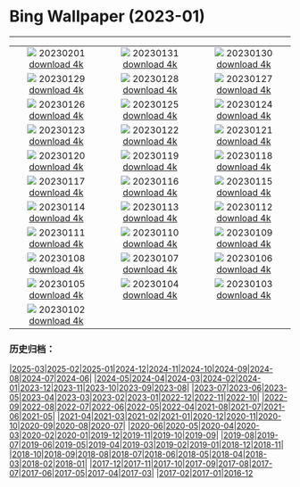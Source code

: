 # Bing Wallpaper (2023-01)
**************
| | | |
|:-:|:-:|:-:|
| ![](https://www.bing.com/th?id=OHR.SunriseCastle_FR-FR3693166026_1920x1080.jpg) 20230201 [download 4k](https://www.bing.com/th?id=OHR.SunriseCastle_FR-FR3693166026_UHD.jpg) | ![](https://www.bing.com/th?id=OHR.ZebraTrio_FR-FR2125282944_1920x1080.jpg) 20230131 [download 4k](https://www.bing.com/th?id=OHR.ZebraTrio_FR-FR2125282944_UHD.jpg) | ![](https://www.bing.com/th?id=OHR.IceSailingBalaton_FR-FR1401946049_1920x1080.jpg) 20230130 [download 4k](https://www.bing.com/th?id=OHR.IceSailingBalaton_FR-FR1401946049_UHD.jpg) |
| ![](https://www.bing.com/th?id=OHR.BlackbirdDay_FR-FR0243783135_1920x1080.jpg) 20230129 [download 4k](https://www.bing.com/th?id=OHR.BlackbirdDay_FR-FR0243783135_UHD.jpg) | ![](https://www.bing.com/th?id=OHR.BlueBahamas_FR-FR9239462577_1920x1080.jpg) 20230128 [download 4k](https://www.bing.com/th?id=OHR.BlueBahamas_FR-FR9239462577_UHD.jpg) | ![](https://www.bing.com/th?id=OHR.RedMangrove_FR-FR8902268594_1920x1080.jpg) 20230127 [download 4k](https://www.bing.com/th?id=OHR.RedMangrove_FR-FR8902268594_UHD.jpg) |
| ![](https://www.bing.com/th?id=OHR.HighArchChina_FR-FR8370468752_1920x1080.jpg) 20230126 [download 4k](https://www.bing.com/th?id=OHR.HighArchChina_FR-FR8370468752_UHD.jpg) | ![](https://www.bing.com/th?id=OHR.BirksofAberfeldy_FR-FR8202020141_1920x1080.jpg) 20230125 [download 4k](https://www.bing.com/th?id=OHR.BirksofAberfeldy_FR-FR8202020141_UHD.jpg) | ![](https://www.bing.com/th?id=OHR.ColleSantaLucia_FR-FR7690725851_1920x1080.jpg) 20230124 [download 4k](https://www.bing.com/th?id=OHR.ColleSantaLucia_FR-FR7690725851_UHD.jpg) |
| ![](https://www.bing.com/th?id=OHR.SunriseMoai_FR-FR7141729211_1920x1080.jpg) 20230123 [download 4k](https://www.bing.com/th?id=OHR.SunriseMoai_FR-FR7141729211_UHD.jpg) | ![](https://www.bing.com/th?id=OHR.YearRabbit_FR-FR6738849556_1920x1080.jpg) 20230122 [download 4k](https://www.bing.com/th?id=OHR.YearRabbit_FR-FR6738849556_UHD.jpg) | ![](https://www.bing.com/th?id=OHR.HuggingKanga_FR-FR7558872498_1920x1080.jpg) 20230121 [download 4k](https://www.bing.com/th?id=OHR.HuggingKanga_FR-FR7558872498_UHD.jpg) |
| ![](https://www.bing.com/th?id=OHR.FalklandKings_FR-FR2884032341_1920x1080.jpg) 20230120 [download 4k](https://www.bing.com/th?id=OHR.FalklandKings_FR-FR2884032341_UHD.jpg) | ![](https://www.bing.com/th?id=OHR.SFFParkCity_FR-FR2261983134_1920x1080.jpg) 20230119 [download 4k](https://www.bing.com/th?id=OHR.SFFParkCity_FR-FR2261983134_UHD.jpg) | ![](https://www.bing.com/th?id=OHR.WhiteSands_FR-FR1866389657_1920x1080.jpg) 20230118 [download 4k](https://www.bing.com/th?id=OHR.WhiteSands_FR-FR1866389657_UHD.jpg) |
| ![](https://www.bing.com/th?id=OHR.SessileOaks_FR-FR0501438164_1920x1080.jpg) 20230117 [download 4k](https://www.bing.com/th?id=OHR.SessileOaks_FR-FR0501438164_UHD.jpg) | ![](https://www.bing.com/th?id=OHR.BlueMonday_FR-FR0707574638_1920x1080.jpg) 20230116 [download 4k](https://www.bing.com/th?id=OHR.BlueMonday_FR-FR0707574638_UHD.jpg) | ![](https://www.bing.com/th?id=OHR.Turku_FR-FR8085160724_1920x1080.jpg) 20230115 [download 4k](https://www.bing.com/th?id=OHR.Turku_FR-FR8085160724_UHD.jpg) |
| ![](https://www.bing.com/th?id=OHR.CloudBlanket_FR-FR3515958936_1920x1080.jpg) 20230114 [download 4k](https://www.bing.com/th?id=OHR.CloudBlanket_FR-FR3515958936_UHD.jpg) | ![](https://www.bing.com/th?id=OHR.Pneumatocysts_FR-FR6010624035_1920x1080.jpg) 20230113 [download 4k](https://www.bing.com/th?id=OHR.Pneumatocysts_FR-FR6010624035_UHD.jpg) | ![](https://www.bing.com/th?id=OHR.RumeliHisari_FR-FR6028510337_1920x1080.jpg) 20230112 [download 4k](https://www.bing.com/th?id=OHR.RumeliHisari_FR-FR6028510337_UHD.jpg) |
| ![](https://www.bing.com/th?id=OHR.Umschreibung_FR-FR5804429871_1920x1080.jpg) 20230111 [download 4k](https://www.bing.com/th?id=OHR.Umschreibung_FR-FR5804429871_UHD.jpg) | ![](https://www.bing.com/th?id=OHR.TintinDay_FR-FR6791287422_1920x1080.jpg) 20230110 [download 4k](https://www.bing.com/th?id=OHR.TintinDay_FR-FR6791287422_UHD.jpg) | ![](https://www.bing.com/th?id=OHR.BisonWindCave_FR-FR5610699833_1920x1080.jpg) 20230109 [download 4k](https://www.bing.com/th?id=OHR.BisonWindCave_FR-FR5610699833_UHD.jpg) |
| ![](https://www.bing.com/th?id=OHR.Breckenridge_FR-FR5376637294_1920x1080.jpg) 20230108 [download 4k](https://www.bing.com/th?id=OHR.Breckenridge_FR-FR5376637294_UHD.jpg) | ![](https://www.bing.com/th?id=OHR.Mohair_FR-FR5198173756_1920x1080.jpg) 20230107 [download 4k](https://www.bing.com/th?id=OHR.Mohair_FR-FR5198173756_UHD.jpg) | ![](https://www.bing.com/th?id=OHR.BlackFell_FR-FR5000378632_1920x1080.jpg) 20230106 [download 4k](https://www.bing.com/th?id=OHR.BlackFell_FR-FR5000378632_UHD.jpg) |
| ![](https://www.bing.com/th?id=OHR.HIISSF_FR-FR4821594981_1920x1080.jpg) 20230105 [download 4k](https://www.bing.com/th?id=OHR.HIISSF_FR-FR4821594981_UHD.jpg) | ![](https://www.bing.com/th?id=OHR.Perihelion_FR-FR4598962992_1920x1080.jpg) 20230104 [download 4k](https://www.bing.com/th?id=OHR.Perihelion_FR-FR4598962992_UHD.jpg) | ![](https://www.bing.com/th?id=OHR.SandhillSleeping_FR-FR4420630498_1920x1080.jpg) 20230103 [download 4k](https://www.bing.com/th?id=OHR.SandhillSleeping_FR-FR4420630498_UHD.jpg) |
| ![](https://www.bing.com/th?id=OHR.HohenzollernBurg_FR-FR4086193106_1920x1080.jpg) 20230102 [download 4k](https://www.bing.com/th?id=OHR.HohenzollernBurg_FR-FR4086193106_UHD.jpg) |  |  |

### 历史归档：

|[2025-03](/../2025-03/2025-03.md)|[2025-02](/../2025-02/2025-02.md)|[2025-01](/../2025-01/2025-01.md)|[2024-12](/../2024-12/2024-12.md)|[2024-11](/../2024-11/2024-11.md)|[2024-10](/../2024-10/2024-10.md)|[2024-09](/../2024-09/2024-09.md)|[2024-08](/../2024-08/2024-08.md)|[2024-07](/../2024-07/2024-07.md)|[2024-06](/../2024-06/2024-06.md)|
|[2024-05](/../2024-05/2024-05.md)|[2024-04](/../2024-04/2024-04.md)|[2024-03](/../2024-03/2024-03.md)|[2024-02](/../2024-02/2024-02.md)|[2024-01](/../2024-01/2024-01.md)|[2023-12](/../2023-12/2023-12.md)|[2023-11](/../2023-11/2023-11.md)|[2023-10](/../2023-10/2023-10.md)|[2023-09](/../2023-09/2023-09.md)|[2023-08](/../2023-08/2023-08.md)|
|[2023-07](/../2023-07/2023-07.md)|[2023-06](/../2023-06/2023-06.md)|[2023-05](/../2023-05/2023-05.md)|[2023-04](/../2023-04/2023-04.md)|[2023-03](/../2023-03/2023-03.md)|[2023-02](/../2023-02/2023-02.md)|[2023-01](/2023-01.md)|[2022-12](/../2022-12/2022-12.md)|[2022-11](/../2022-11/2022-11.md)|[2022-10](/../2022-10/2022-10.md)|
|[2022-09](/../2022-09/2022-09.md)|[2022-08](/../2022-08/2022-08.md)|[2022-07](/../2022-07/2022-07.md)|[2022-06](/../2022-06/2022-06.md)|[2022-05](/../2022-05/2022-05.md)|[2022-04](/../2022-04/2022-04.md)|[2021-08](/../2021-08/2021-08.md)|[2021-07](/../2021-07/2021-07.md)|[2021-06](/../2021-06/2021-06.md)|[2021-05](/../2021-05/2021-05.md)|
|[2021-04](/../2021-04/2021-04.md)|[2021-03](/../2021-03/2021-03.md)|[2021-02](/../2021-02/2021-02.md)|[2021-01](/../2021-01/2021-01.md)|[2020-12](/../2020-12/2020-12.md)|[2020-11](/../2020-11/2020-11.md)|[2020-10](/../2020-10/2020-10.md)|[2020-09](/../2020-09/2020-09.md)|[2020-08](/../2020-08/2020-08.md)|[2020-07](/../2020-07/2020-07.md)|
|[2020-06](/../2020-06/2020-06.md)|[2020-05](/../2020-05/2020-05.md)|[2020-04](/../2020-04/2020-04.md)|[2020-03](/../2020-03/2020-03.md)|[2020-02](/../2020-02/2020-02.md)|[2020-01](/../2020-01/2020-01.md)|[2019-12](/../2019-12/2019-12.md)|[2019-11](/../2019-11/2019-11.md)|[2019-10](/../2019-10/2019-10.md)|[2019-09](/../2019-09/2019-09.md)|
|[2019-08](/../2019-08/2019-08.md)|[2019-07](/../2019-07/2019-07.md)|[2019-06](/../2019-06/2019-06.md)|[2019-05](/../2019-05/2019-05.md)|[2019-04](/../2019-04/2019-04.md)|[2019-03](/../2019-03/2019-03.md)|[2019-02](/../2019-02/2019-02.md)|[2019-01](/../2019-01/2019-01.md)|[2018-12](/../2018-12/2018-12.md)|[2018-11](/../2018-11/2018-11.md)|
|[2018-10](/../2018-10/2018-10.md)|[2018-09](/../2018-09/2018-09.md)|[2018-08](/../2018-08/2018-08.md)|[2018-07](/../2018-07/2018-07.md)|[2018-06](/../2018-06/2018-06.md)|[2018-05](/../2018-05/2018-05.md)|[2018-04](/../2018-04/2018-04.md)|[2018-03](/../2018-03/2018-03.md)|[2018-02](/../2018-02/2018-02.md)|[2018-01](/../2018-01/2018-01.md)|
|[2017-12](/../2017-12/2017-12.md)|[2017-11](/../2017-11/2017-11.md)|[2017-10](/../2017-10/2017-10.md)|[2017-09](/../2017-09/2017-09.md)|[2017-08](/../2017-08/2017-08.md)|[2017-07](/../2017-07/2017-07.md)|[2017-06](/../2017-06/2017-06.md)|[2017-05](/../2017-05/2017-05.md)|[2017-04](/../2017-04/2017-04.md)|[2017-03](/../2017-03/2017-03.md)|
|[2017-02](/../2017-02/2017-02.md)|[2017-01](/../2017-01/2017-01.md)|[2016-12](/../2016-12/2016-12.md)